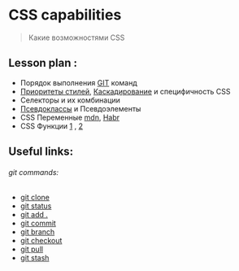 # CSS capabilities
> Какие возможностями CSS


## Lesson plan :
+ Порядок выполнения [GIT](https://git-scm.com/book/ru/v2) команд
+ [Приоритеты стилей](https://idg.net.ua/blog/uchebnik-css/azy-css/kaskadnost),  [Каскадирование](http://htmlbook.ru/samcss/kaskadirovanie) и специфичность CSS
+ Селекторы и их комбинации
+ [Псевдоклассы](https://metanit.com/web/html5/5.5.php) и Псевдоэлементы
+ CSS Переменные [mdn](https://developer.mozilla.org/ru/docs/Web/CSS/Using_CSS_custom_properties),  [Habr](https://habr.com/ru/company/ruvds/blog/523370/)
+ CSS Функции [1](https://html5css.ru/cssref/css_functions.php) , [2](https://basicweb.ru/css/css_functions.php)


## Useful links:

###### git commands:
+ [git clone](https://git-scm.com/docs/git-clone)
+ [git status](https://git-scm.com/docs/git-status)
+ [git add .](https://git-scm.com/docs/git-add)
+ [git commit](https://git-scm.com/docs/git-commit)
+ [git branch](https://git-scm.com/docs/git-branch)
+ [git checkout](https://git-scm.com/docs/git-checkout)
+ [git pull](https://git-scm.com/docs/git-pull)
+ [git stash](https://git-scm.com/docs/git-stash)


